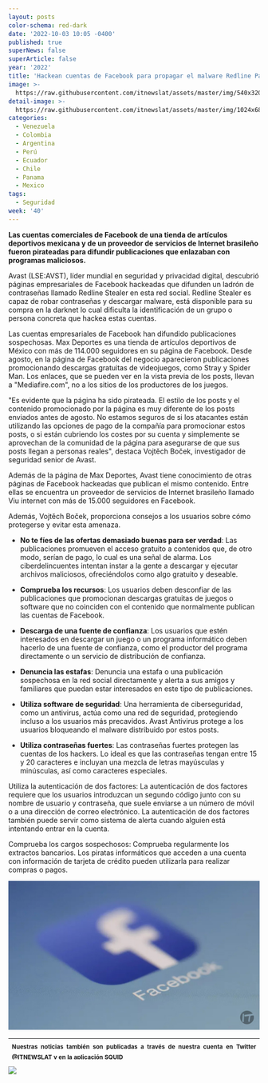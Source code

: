 ```yaml
---
layout: posts
color-schema: red-dark
date: '2022-10-03 10:05 -0400'
published: true
superNews: false
superArticle: false
year: '2022'
title: 'Hackean cuentas de Facebook para propagar el malware Redline Password Stealer '
image: >-
  https://raw.githubusercontent.com/itnewslat/assets/master/img/540x320/Red-Facebook-p.jpg
detail-image: >-
  https://raw.githubusercontent.com/itnewslat/assets/master/img/1024x680/Red-Facebook-g.jpg
categories:
  - Venezuela
  - Colombia
  - Argentina
  - Perú
  - Ecuador
  - Chile
  - Panama
  - Mexico
tags:
  - Seguridad
week: '40'
---
```

**Las cuentas comerciales de Facebook de una tienda de artículos deportivos mexicana y de un proveedor de servicios de Internet brasileño fueron pirateadas para difundir publicaciones que enlazaban con programas maliciosos.**

Avast (LSE:AVST), líder mundial en seguridad y privacidad digital, descubrió páginas empresariales de Facebook hackeadas que difunden un ladrón de contraseñas llamado Redline Stealer en esta red social. Redline Stealer es capaz de robar contraseñas y descargar malware, está disponible para su compra en la darknet lo cual dificulta la identificación de un grupo o persona concreta que hackea estas cuentas. 

Las cuentas empresariales de Facebook han difundido publicaciones sospechosas. Max Deportes es una tienda de artículos deportivos de México con más de 114.000 seguidores en su página de Facebook. Desde agosto, en la página de Facebook del negocio aparecieron publicaciones promocionando descargas gratuitas de videojuegos, como Stray y Spider Man. Los enlaces, que se pueden ver en la vista previa de los posts, llevan a "Mediafire.com", no a los sitios de los productores de los juegos. 

"Es evidente que la página ha sido pirateada. El estilo de los posts y el contenido promocionado por la página es muy diferente de los posts enviados antes de agosto. No estamos seguros de si los atacantes están utilizando las opciones de pago de la compañía para promocionar estos posts, o si están cubriendo los costes por su cuenta y simplemente se aprovechan de la comunidad de la página para asegurarse de que sus posts llegan a personas reales", destaca Vojtěch Boček, investigador de seguridad senior de Avast.

Además de la página de Max Deportes, Avast tiene conocimiento de otras páginas de Facebook hackeadas que publican el mismo contenido. Entre ellas se encuentra un proveedor de servicios de Internet brasileño llamado Viu internet con más de 15.000 seguidores en Facebook.

Además, Vojtěch Boček, proporciona consejos a los usuarios sobre cómo protegerse y evitar esta amenaza.

- **No te fíes de las ofertas demasiado buenas para ser verdad**: Las publicaciones promueven el acceso gratuito a contenidos que, de otro modo, serían de pago, lo cual es una señal de alarma. Los ciberdelincuentes intentan instar a la gente a descargar y ejecutar archivos maliciosos, ofreciéndolos como algo gratuito y deseable. 

- **Comprueba los recursos**: Los usuarios deben desconfiar de las publicaciones que promocionan descargas gratuitas de juegos o software que no coinciden con el contenido que normalmente publican las cuentas de Facebook. 

- **Descarga de una fuente de confianza**: Los usuarios que estén interesados en descargar un juego o un programa informático deben hacerlo de una fuente de confianza, como el productor del programa directamente o un servicio de distribución de confianza.
 
- **Denuncia las estafas**: Denuncia una estafa o una publicación sospechosa en la red social directamente y alerta a sus amigos y familiares que puedan estar interesados en este tipo de publicaciones.
 
- **Utiliza software de seguridad**: Una herramienta de ciberseguridad, como un antivirus, actúa como una red de seguridad, protegiendo incluso a los usuarios más precavidos. Avast Antivirus protege a los usuarios bloqueando el malware distribuido por estos posts. 
 
- **Utiliza contraseñas fuertes**: Las contraseñas fuertes protegen las cuentas de los hackers. Lo ideal es que las contraseñas tengan entre 15 y 20 caracteres e incluyan una mezcla de letras mayúsculas y minúsculas, así como caracteres especiales. 

Utiliza la autenticación de dos factores: La autenticación de dos factores requiere que los usuarios introduzcan un segundo código junto con su nombre de usuario y contraseña, que suele enviarse a un número de móvil o a una dirección de correo electrónico. La autenticación de dos factores también puede servir como sistema de alerta cuando alguien está intentando entrar en la cuenta. 

Comprueba los cargos sospechosos: Comprueba regularmente los extractos bancarios. Los piratas informáticos que acceden a una cuenta con información de tarjeta de crédito pueden utilizarla para realizar compras o pagos. 

![](https://raw.githubusercontent.com/itnewslat/assets/master/img/540x320/Red-Facebook-p.jpg)

<table style="height: 42px;" width="569">
<tbody>
<tr>
<td style="text-align: justify;"><sub><strong>Nuestras noticias también son publicadas a través de nuestra cuenta en Twitter <a href="https://twitter.com/itnewslat?lang=es">@ITNEWSLAT</a> y en la aplicación <a href="https://squidapp.co/en/">SQUID</a></strong></sub></td>
</tr>
</tbody>
</table>

<img src="https://tracker.metricool.com/c3po.jpg?hash=56f88a41e39ab42c063cc51676587a04"/>